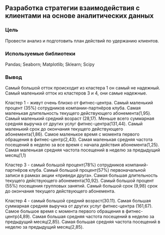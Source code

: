## Разработка стратегии взаимодействия с клиентами на основе аналитических данных
### Цель
Провести анализ и подготовить план действий по удержанию клиентов.
### Используемые библиотеки
Pandas; Seaborn; Matplotlib; Sklearn; Scipy
### Вывод
Самый большой отток происходит из кластера 1 он самый не надежный. Самый маленький отток из кластеров 3 и 4, они самые надежные.

Кластер 1 - живут очень близко от фитнес-центра. Самый маленький процент (35%) сотрудников компании-партнёров клуба. Самая маленькая длительность текущего действующего абонемента(1,95). Самый маленький средний возраст (28,17). Меньше всего суммарная средняя выручка от других услуг фитнес-центра(131,44). Самый маленький срок до окончания текущего действующего абонемента(1,86). Самое маленькое время с момента первого обращения в фитнес-центр(2,43). Самая маленькая средняя частота посещений в неделю за все время с начала действия абонемента(1,25). Самая маленькая средняя частота посещений в неделю за предыдущий месяц(1,1)

Кластер 3 - самый большой процент(78%) сотрудников компаний-партнёров клуба. Самый большой процент(57%) первоначальной записи в рамках акции «приведи друга». Самая большая длительность текущего действующего абонемента(10,92). Самый большой процент (55%) посещения групповых занятий. Самый большой срок (9,98) срок до окончания текущего действующего абонемента.

Кластер 4 - самый большой средний возраст(30.11). Самая большая суммарная средняя выручка от других услуг фитнес-центра (161,67). Самое большое время с момента первого обращения в фитнес-центр(4,89). Самая большая средняя частота посещений в неделю за предыдущий месяц(2,85). Самая большая средняя частота посещений в неделю за предыдущий месяц(2,85).
